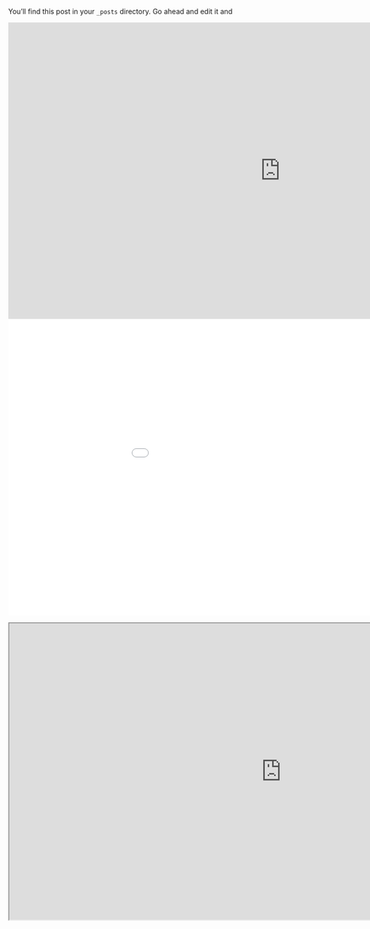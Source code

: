 <!-- ---
layout: post
title:  "Welcome to Jekyll!"
date:   2023-03-21 12:07:31 +0100
categories: jekyll update
--- -->
You’ll find this post in your `_posts` directory. Go ahead and edit it and 
<!-- ![alt text](https://raw.githubusercontent.com/ToreVang/ToreVang.github.io/main/assets/images/Polarplot.png) -->

<!-- <embed 
       type="text/html" 
       src="./custom_filename.html"
       width="1300"
       height="800"
       >
</embed> -->
<!-- <embed
       type="text/html" 
       src="https://raw.githubusercontent.com/ToreVang/ToreVang.github.io/main/assets/images/periodic.html"
       width="1100"
       height="600"
       >
</embed> -->
<embed
       type="text/html" 
       src="https://raw.githubusercontent.com/ToreVang/ToreVang.github.io/main/public/periodic.html"
       width="1100"
       height="600"
       >
</embed>
<embed
       type="text/html" 
       src="/home/tore/Documents/Socialdata/ToreVang.github.io/public.html"
       width="1100"
       height="600"
       >
</embed>
<iframe src="https://raw.githubusercontent.com/ToreVang/ToreVang.github.io/main/public/periodic.html" width="1100" height="600"></iframe>
